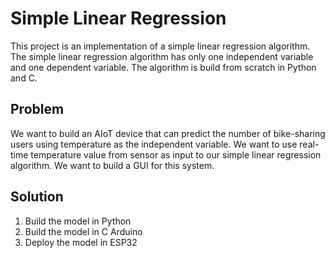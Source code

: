 # Simple Linear Regression

This project is an implementation of a simple linear regression algorithm. The simple linear regression algorithm has only one independent variable and one dependent variable. The algorithm is build from scratch in Python and C.

## Problem

We want to build an AIoT device that can predict the number of bike-sharing users using temperature as the independent variable. We want to use real-time temperature value from sensor as input to our simple linear regression algorithm. We want to build a GUI for this system.

## Solution

1. Build the model in Python
2. Build the model in C Arduino
3. Deploy the model in ESP32
